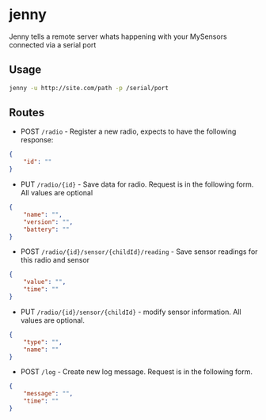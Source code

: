 jenny
=====

Jenny tells a remote server whats happening with your MySensors connected via a serial port


## Usage

```sh
jenny -u http://site.com/path -p /serial/port
```


## Routes

* POST `/radio` - Register a new radio, expects to have the following response:
```json
{
    "id": ""
}
```

* PUT `/radio/{id}` - Save data for radio.  Request is in the following form.
All values are optional
```json
{
    "name": "",
    "version": "",
    "battery": ""
}
```

* POST `/radio/{id}/sensor/{childId}/reading` - Save sensor readings for this radio and sensor
```json
{
    "value": "",
    "time": ""
}
```

* PUT `/radio/{id}/sensor/{childId}` - modify sensor information.  All values are optional.
```json
{
    "type": "",
    "name": ""
}
```

* POST `/log` - Create new log message.  Request is in the following form.
```json
{
    "message": "",
    "time": ""
}
```
